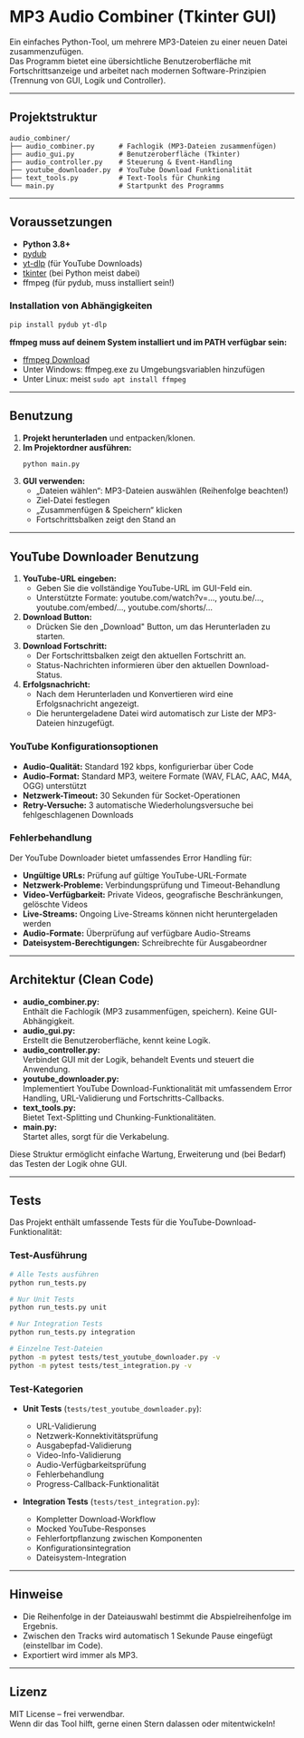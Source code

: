 # MP3 Audio Combiner (Tkinter GUI)

Ein einfaches Python-Tool, um mehrere MP3-Dateien zu einer neuen Datei zusammenzufügen.  
Das Programm bietet eine übersichtliche Benutzeroberfläche mit Fortschrittsanzeige und arbeitet nach modernen Software-Prinzipien (Trennung von GUI, Logik und Controller).

---

## Projektstruktur

```
audio_combiner/
├── audio_combiner.py      # Fachlogik (MP3-Dateien zusammenfügen)
├── audio_gui.py           # Benutzeroberfläche (Tkinter)
├── audio_controller.py    # Steuerung & Event-Handling
├── youtube_downloader.py  # YouTube Download Funktionalität
├── text_tools.py          # Text-Tools für Chunking
└── main.py                # Startpunkt des Programms
```

---

## Voraussetzungen

- **Python 3.8+**
- [pydub](https://github.com/jiaaro/pydub)
- [yt-dlp](https://github.com/yt-dlp/yt-dlp) (für YouTube Downloads)
- [tkinter](https://wiki.python.org/moin/TkInter) (bei Python meist dabei)
- ffmpeg (für pydub, muss installiert sein!)

### Installation von Abhängigkeiten

```bash
pip install pydub yt-dlp
```

**ffmpeg muss auf deinem System installiert und im PATH verfügbar sein:**
- [ffmpeg Download](https://ffmpeg.org/download.html)
- Unter Windows: ffmpeg.exe zu Umgebungsvariablen hinzufügen
- Unter Linux: meist `sudo apt install ffmpeg`

---

## Benutzung

1. **Projekt herunterladen** und entpacken/klonen.
2. **Im Projektordner ausführen:**
    ```bash
    python main.py
    ```
3. **GUI verwenden:**
    - „Dateien wählen“: MP3-Dateien auswählen (Reihenfolge beachten!)
    - Ziel-Datei festlegen
    - „Zusammenfügen & Speichern“ klicken
    - Fortschrittsbalken zeigt den Stand an

---

## YouTube Downloader Benutzung

1. **YouTube-URL eingeben:**
    - Geben Sie die vollständige YouTube-URL im GUI-Feld ein.
    - Unterstützte Formate: youtube.com/watch?v=..., youtu.be/..., youtube.com/embed/..., youtube.com/shorts/...
2. **Download Button:**
    - Drücken Sie den „Download" Button, um das Herunterladen zu starten.
3. **Download Fortschritt:**
    - Der Fortschrittsbalken zeigt den aktuellen Fortschritt an.
    - Status-Nachrichten informieren über den aktuellen Download-Status.
4. **Erfolgsnachricht:**
    - Nach dem Herunterladen und Konvertieren wird eine Erfolgsnachricht angezeigt.
    - Die heruntergeladene Datei wird automatisch zur Liste der MP3-Dateien hinzugefügt.

### YouTube Konfigurationsoptionen

- **Audio-Qualität:** Standard 192 kbps, konfigurierbar über Code
- **Audio-Format:** Standard MP3, weitere Formate (WAV, FLAC, AAC, M4A, OGG) unterstützt
- **Netzwerk-Timeout:** 30 Sekunden für Socket-Operationen
- **Retry-Versuche:** 3 automatische Wiederholungsversuche bei fehlgeschlagenen Downloads

### Fehlerbehandlung

Der YouTube Downloader bietet umfassendes Error Handling für:
- **Ungültige URLs:** Prüfung auf gültige YouTube-URL-Formate
- **Netzwerk-Probleme:** Verbindungsprüfung und Timeout-Behandlung
- **Video-Verfügbarkeit:** Private Videos, geografische Beschränkungen, gelöschte Videos
- **Live-Streams:** Ongoing Live-Streams können nicht heruntergeladen werden
- **Audio-Formate:** Überprüfung auf verfügbare Audio-Streams
- **Dateisystem-Berechtigungen:** Schreibrechte für Ausgabeordner

---

## Architektur (Clean Code)

- **audio_combiner.py:**  
  Enthält die Fachlogik (MP3 zusammenfügen, speichern). Keine GUI-Abhängigkeit.
- **audio_gui.py:**  
  Erstellt die Benutzeroberfläche, kennt keine Logik.
- **audio_controller.py:**  
  Verbindet GUI mit der Logik, behandelt Events und steuert die Anwendung.
- **youtube_downloader.py:**  
  Implementiert YouTube Download-Funktionalität mit umfassendem Error Handling, URL-Validierung und Fortschritts-Callbacks.
- **text_tools.py:**  
  Bietet Text-Splitting und Chunking-Funktionalitäten.
- **main.py:**  
  Startet alles, sorgt für die Verkabelung.

Diese Struktur ermöglicht einfache Wartung, Erweiterung und (bei Bedarf) das Testen der Logik ohne GUI.

---

## Tests

Das Projekt enthält umfassende Tests für die YouTube-Download-Funktionalität:

### Test-Ausführung

```bash
# Alle Tests ausführen
python run_tests.py

# Nur Unit Tests
python run_tests.py unit

# Nur Integration Tests
python run_tests.py integration

# Einzelne Test-Dateien
python -m pytest tests/test_youtube_downloader.py -v
python -m pytest tests/test_integration.py -v
```

### Test-Kategorien

- **Unit Tests** (`tests/test_youtube_downloader.py`):
  - URL-Validierung
  - Netzwerk-Konnektivitätsprüfung
  - Ausgabepfad-Validierung
  - Video-Info-Validierung
  - Audio-Verfügbarkeitsprüfung
  - Fehlerbehandlung
  - Progress-Callback-Funktionalität

- **Integration Tests** (`tests/test_integration.py`):
  - Kompletter Download-Workflow
  - Mocked YouTube-Responses
  - Fehlerfortpflanzung zwischen Komponenten
  - Konfigurationsintegration
  - Dateisystem-Integration

---

## Hinweise

- Die Reihenfolge in der Dateiauswahl bestimmt die Abspielreihenfolge im Ergebnis.
- Zwischen den Tracks wird automatisch 1 Sekunde Pause eingefügt (einstellbar im Code).
- Exportiert wird immer als MP3.

---

## Lizenz

MIT License – frei verwendbar.  
Wenn dir das Tool hilft, gerne einen Stern dalassen oder mitentwickeln!
